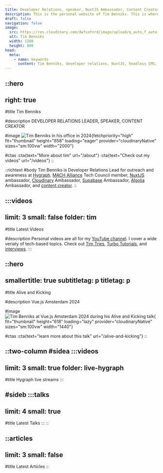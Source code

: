 ```yaml
---
title: Developer Relations, speaker, NuxtJS Ambassador, Content Creator
description: This is the personal website of Tim Benniks. This is where you can find my public speaking schedule and my videos.
draft: false
navigation: false
image:
  src: https://res.cloudinary.com/dwfcofnrd/image/upload/q_auto,f_auto,w_1280/Tim/tim_aug_2023.png
  alt: Tim Benniks
  width: 1280
  height: 800
head:
  meta:
    - name: keywords
      content: Tim Benniks, developer relations, NuxtJS, headless CMS, Cloudinary integration, developer advocacy.
---
```


::hero
---
right: true
---
#title
Tim Benniks

#description
DEVELOPER RELATIONS LEADER, SPEAKER, CONTENT CREATOR

#image
![Tim Benniks in his office in 2024](/website/tim-latest.png){fetchpriority="high" fit="thumbnail" height="858" loading="eager" provider="cloudinaryNative" sizes="sm:100vw" width="2000"}

#ctas
:cta{text="More about tim" url="/about"}
:cta{text="Check out my videos" url="/videos"}
::

::richtext
#body
Tim Benniks is Developer Relations Lead for outreach and awareness at [Hygraph](https://hygraph.com "https://hygraph.com"). [MACH Alliance](https://machalliance.com "https://machalliance.com") Tech Council member, [NuxtJS](https://nuxt.com "https://nuxt.com") ambassador, [Cloudinary](https://cloudinary.com "https://cloudinary.com") Ambassador, [Supabase](https://supabase.com "https://supabase.com") Ambassador, [Algolia](https://algolia.com "https://algolia.com") Ambassador, and [content creator](https://youtube.com/timbenniks "https://youtube.com/timbenniks").
::

:::videos
---
limit: 3
small: false
folder: tim
---
#title
Latest Videos

#description
Personal videos are all for my [YouTube channel](https://youtube.com/timbenniks). I cover a wide veriaty of tech-based topics. Check out [Tim Tries](https://www.youtube.com/playlist?list=PLcoeeDyxakhXyFLClseMeaM00AY2pQpry), [Turbo Tutorials](https://www.youtube.com/watch?v=NPSe6yqQzKI&list=PLcoeeDyxakhUv802CBJ-aWCW7Md2aNk3n), and [interviews](https://www.youtube.com/playlist?list=PLcoeeDyxakhWftd_LrcIx6b9Hxe0HLQdW).
:::


::hero
---
smallertitle: true
subtitletag: p
titletag: p
---
#title
Alive and Kicking

#description
Vue.js Amsterdam 2024

#image
![Tim Benniks at Vue.js Amsterdam 2024 during his Alive and Kicking talk](/website/tim-vueams.jpg){ fit="thumbnail" height="618" loading="lazy" provider="cloudinaryNative" sizes="sm:100vw" width="1440"}

#ctas
:cta{text="learn more about this talk" url="/alive-and-kicking"}
::

::two-column
#sidea
  :::videos
  ---
  limit: 3
  small: true
  folder: live-hygraph
  ---
  #title
  Hygraph live streams
  :::

#sideb
  :::talks
  ---
  limit: 4
  small: true
  ---
  #title
  Latest Talks
  :::
::

::articles
---
limit: 3
small: false
---
#title
Latest Articles
::